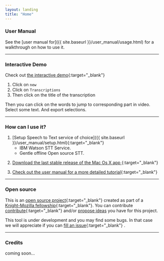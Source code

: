 ```yaml
---
layout: landing
title: "Home"
---
```


<!-- ## autoEdit 2 <small>Text based video editing </small> -->

<!-- 
### How does it work?

A desktop app for OS X that given a video or audio file, returns a transcription using third party STT(Speech To Text) service and allows you select text you want to include in your video sequence. 

1. **Upload** a video or audio
2. **Interact** with the transcription 
3. **Select** text from the transcription (automatically generated by the speech-to-text API)
5. **Export** video text selections as a video sequence <a  data-toggle="popover" title="{{site.definitions.edl.title}}" data-content="{{site.definitions.edl.description}}" data-placement="top">EDL</a>
6. **reconnect** the EDL video sequence in video editing software of choice 
7. **Done**. Continue editing or export video.



<img src="{{ site.baseurl }}/img/tutorial/0_diagram.png" class="sixtypercent" alt="Overview diagram">
 -->
<!-- use diagram from blog post -->



### User Manual  
See the [user manual for]({{ site.baseurl }}/user_manual/usage.html) for a walkthrough on how to use it.

---

### Interactive Demo 

Check out [the interactive demo]({{site.demo}}){:target="_blank"} 

1. Click on `new`
2. Click on `Transcriptions`
3. Then click on the title of the transcription

Then you can click on the words to jump to corresponding part in video. Select some text. And export selections.
<!-- 
<img src="{{ site.baseurl }}/img/gif/3_transcription.gif" class="sixtypercent" alt="Interactive demo"> -->

---

### How can I use it?

1. [Setup Speech to Text service of choice]({{ site.baseurl }}/user_manual/setup.html){:target="_blank"} 
	-  IBM Watson STT Service.
	-  Gentle offline Open source STT.
<!-- find bluemix tutorial on IBM site -->
2. [Download the last stable release of the Mac Os X app ]({{site.download}}){:target="_blank"}    
<!--  -->
3. [Check out the user manual for a more detailed tutorial]({{site.baseurl}}/user_manual/usage.html){:target="_blank"}   

---

### Open source 

This is an [open source project]({{site.github}}){:target="_blank"} 
created as part of a [Knight-Mozilla fellowship](https://opennews.org/what/fellowships/){:target="_blank"}. You can contribute [contribute]({{site.github}}){:target="_blank"} and/or <a href="mailto:{{site.email}}?Subject=autoEdit%202%20question">propose ideas</a> you have for this project.

This tool is under development and you may find some bugs. In that case we will appreciate if you can [fill an issue](https://github.com/OpenNewsLabs/autoEdit_2/issues){:target="_blank"} .

---

### Credits 

coming soon...